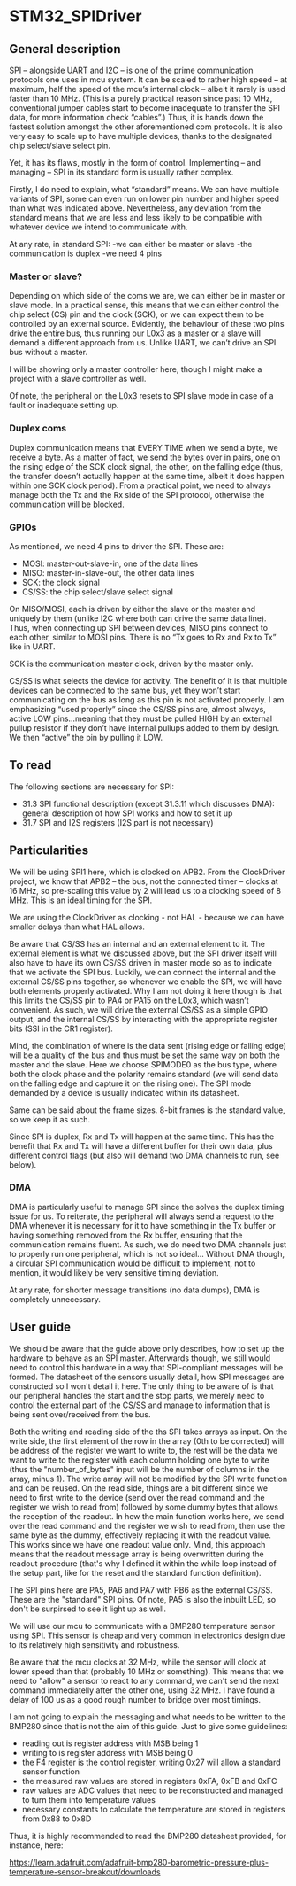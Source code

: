 # STM32_SPIDriver

## General description
SPI – alongside UART and I2C – is one of the prime communication protocols one uses in mcu system. It can be scaled to rather high speed – at maximum, half the speed of the mcu’s internal clock – albeit it rarely is used faster than 10 MHz. (This is a purely practical reason since past 10 MHz, conventional jumper cables start to become inadequate to transfer the SPI data, for more information check “cables”.) Thus, it is hands down the fastest solution amongst the other aforementioned com protocols. It is also very easy to scale up to have multiple devices, thanks to the designated chip select/slave select pin.

Yet, it has its flaws, mostly in the form of control. Implementing – and managing – SPI in its standard form is usually rather complex.

Firstly, I do need to explain, what “standard” means. We can have multiple variants of SPI, some can even run on lower pin number and higher speed than what was indicated above. Nevertheless, any deviation from the standard means that we are less and less likely to be compatible with whatever device we intend to communicate with.

At any rate, in standard SPI:
-we can either be master or slave
-the communication is duplex
-we need 4 pins

### Master or slave?
Depending on which side of the coms we are, we can either be in master or slave mode. In a practical sense, this means that we can either control the chip select (CS) pin and the clock (SCK), or we can expect them to be controlled by an external source. Evidently, the behaviour of these two pins drive the entire bus, thus running our L0x3 as a master or a slave will demand a different approach from us. Unlike UART, we can’t drive an SPI bus without a master.

I will be showing only a master controller here, though I might make a project with a slave controller as well.

Of note, the peripheral on the L0x3 resets to SPI slave mode in case of a fault or inadequate setting up.

### Duplex coms
Duplex communication means that EVERY TIME when we send a byte, we receive a byte. As a matter of fact, we send the bytes over in pairs, one on the rising edge of the SCK clock signal, the other, on the falling edge (thus, the transfer doesn’t actually happen at the same time, albeit it does happen within one SCK clock period). From a practical point, we need to always manage both the Tx and the Rx side of the SPI protocol, otherwise the communication will be blocked.

### GPIOs
As mentioned, we need 4 pins to driver the SPI. These are:
-	MOSI: master-out-slave-in, one of the data lines
-	MISO: master-in-slave-out, the other data lines
-	SCK: the clock signal
-	CS/SS: the chip select/slave select signal

On MISO/MOSI, each is driven by either the slave or the master and uniquely by them (unlike I2C where both can drive the same data line). Thus, when connecting up SPI between devices, MISO pins connect to each other, similar to MOSI pins. There is no “Tx goes to Rx and Rx to Tx” like in UART.

SCK is the communication master clock, driven by the master only.

CS/SS is what selects the device for activity. The benefit of it is that multiple devices can be connected to the same bus, yet they won’t start communicating on the bus as long as this pin is not activated properly. I am emphasizing “used properly” since the CS/SS pins are, almost always, active LOW pins…meaning that they must be pulled HIGH by an external pullup resistor if they don’t have internal pullups added to them by design. We then “active” the pin by pulling it LOW.

## To read
The following sections are necessary for SPI:
- 31.3 SPI functional description (except 31.3.11 which discusses DMA): general description of how SPI works and how to set it up
- 31.7 SPI and I2S registers (I2S part is not necessary)

## Particularities
We will be using SPI1 here, which is clocked on APB2. From the ClockDriver project, we know that APB2 – the bus, not the connected timer – clocks at 16 MHz, so pre-scaling this value by 2 will lead us to a clocking speed of 8 MHz. This is an ideal timing for the SPI.

We are using the ClockDriver as clocking - not HAL - because we can have smaller delays than what HAL allows.

Be aware that CS/SS has an internal and an external element to it. The external element is what we discussed above, but the SPI driver itself will also have to have its own CS/SS driven in master mode so as to indicate that we activate the SPI bus. Luckily, we can connect the internal and the external CS/SS pins together, so whenever we enable the SPI, we will have both elements properly activated. Why I am not doing it here though is that this limits the CS/SS pin to PA4 or PA15 on the L0x3, which wasn’t convenient. As such, we will drive the external CS/SS as a simple GPIO output, and the internal CS/SS by interacting with the appropriate register bits (SSI in the CR1 register). 

Mind, the combination of where is the data sent (rising edge or falling edge) will be a quality of the bus and thus must be set the same way on both the master and the slave. Here we choose SPIMODE0 as the bus type, where both the clock phase and the polarity remains standard (we will send data on the falling edge and capture it on the rising one). The SPI mode demanded by a device is usually indicated within its datasheet.

Same can be said about the frame sizes. 8-bit frames is the standard value, so we keep it as such.

Since SPI is duplex, Rx and Tx will happen at the same time. This has the benefit that Rx and Tx will have a different buffer for their own data, plus different control flags (but also will demand two DMA channels to run, see below).

### DMA
DMA is particularly useful to manage SPI since the solves the duplex timing issue for us. To reiterate, the peripheral will always send a request to the DMA whenever it is necessary for it to have something in the Tx buffer or having something removed from the Rx buffer, ensuring that the communication remains fluent. As such, we do need two DMA channels just to properly run one peripheral, which is not so ideal… Without DMA though, a circular SPI communication would be difficult to implement, not to mention, it would likely be very sensitive timing deviation.

At any rate, for shorter message transitions (no data dumps), DMA is completely unnecessary.

## User guide
We should be aware that the guide above only describes, how to set up the hardware to behave as an SPI master. Afterwards though, we still would need to control this hardware in a way that SPI-compliant messages will be formed. The datasheet of the sensors usually detail, how SPI messages are constructed so I won't detail it here. The only thing to be aware of is that our peripheral handles the start and the stop parts, we merely need to control the external part of the CS/SS and manage to information that is being sent over/received from the bus.

Both the writing and reading side of the ths SPI takes arrays as input. On the write side, the first element of the row in the array (0th to be corrected) will be address of the register we want to write to, the rest will be the data we want to write to the register with each column holding one byte to write (thus the "number_of_bytes" input will be the number of columns in the array, minus 1). The write array will not be modified by the SPI write function and can be reused. On the read side, things are a bit different since we need to first write to the device (send over the read command and the register we wish to read from) followed by some dummy bytes that allows the reception of the readout. In how the main function works here, we send over the read command and the register we wish to read from, then use the same byte as the dummy, effectively replacing it with the readout value. This works since we have one readout value only. Mind, this approach means that the readout message array is being overwritten during the readout procedure (that's why I defined it within the while loop instead of the setup part, like for the reset and the standard function definition).

The SPI pins here are PA5, PA6 and PA7 with PB6 as the external CS/SS. These are the "standard" SPI pins. Of note, PA5 is also the inbuilt LED, so don't be surpirsed to see it light up as well.

We will use our mcu to communicate with a BMP280 temperature sensor using SPI. This sensor is cheap and very common in electronics design due to its relatively high sensitivity and robustness.

Be aware that the mcu clocks at 32 MHz, while the sensor will clock at lower speed than that (probably 10 MHz or something). This means that we need to "allow" a sensor to react to any command, we can't send the next command immediatelly after the other one, using 32 MHz. I have found a delay of 100 us as a good rough number to bridge over most timings.

I am not going to explain the messaging and what needs to be written to the BMP280 since that is not the aim of this guide. Just to give some guidelines:
- reading out is register address with MSB being 1
- writing to is register address with MSB being 0
- the F4 register is the control register, writing 0x27 will allow a standard sensor function
- the measured raw values are stored in registers 0xFA, 0xFB and 0xFC
- raw values are ADC values that need to be reconstructed and managed to turn them into temperature values
- necessary constants to calculate the temperature are stored in registers from 0x88 to 0x8D

Thus, it is highly recommended to read the BMP280 datasheet provided, for instance, here:

https://learn.adafruit.com/adafruit-bmp280-barometric-pressure-plus-temperature-sensor-breakout/downloads
